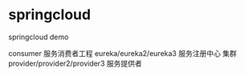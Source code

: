 # springcloud
springcloud demo

consumer                        服务消费者工程
eureka/eureka2/eureka3          服务注册中心 集群
provider/provider2/provider3    服务提供者
